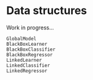 # Data structures

Work in progress...

```@docs
GlobalModel
BlackBoxLearner
BlackBoxClassifier
BlackBoxRegressor
LinkedLearner
LinkedClassifier
LinkedRegressor
```